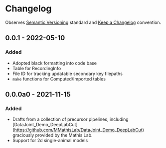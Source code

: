 # Changelog

Observes [Semantic Versioning](https://semver.org/spec/v2.0.0.html) standard and [Keep a Changelog](https://keepachangelog.com/en/1.0.0/) convention.

## 0.0.1 - 2022-05-10
### Added
+ Adopted black formatting into code base
+ Table for RecordingInfo
+ File ID for tracking updatable secondary key filepaths
+ `make` functions for Computed/Imported tables

## 0.0.0a0 - 2021-11-15
### Added
+ Drafts from a collection of precursor pipelines, including [DataJoint_Demo_DeepLabCut]
  (https://github.com/MMathisLab/DataJoint_Demo_DeepLabCut) graciously provided by the
  Mathis Lab.
+ Support for 2d single-animal models
